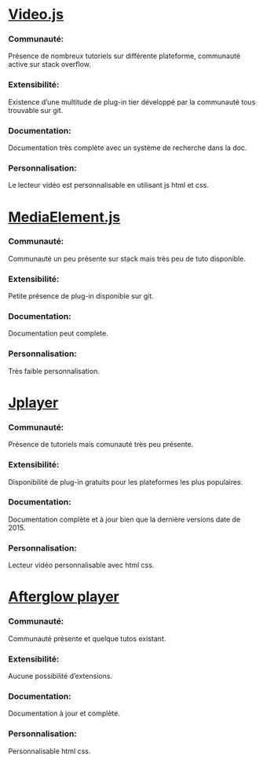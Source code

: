 # [Video.js](https://videojs.com/)

### Communauté: 
Présence de nombreux tutoriels sur différente plateforme, communauté active sur stack overflow.

### Extensibilité:
Existence d’une multitude de plug-in tier développé par la communauté tous trouvable sur git.

### Documentation: 
Documentation très complète avec un système de recherche dans la doc.

### Personnalisation:
Le lecteur vidéo est personnalisable en utilisant js html et css.


# [MediaElement.js](http://www.mediaelementjs.com/)

### Communauté: 
Communauté un peu présente sur stack mais très peu de tuto disponible.

### Extensibilité:
Petite présence de plug-in disponible sur git.

### Documentation: 
Documentation peut complete.

### Personnalisation:
Très faible personnalisation.


# [Jplayer](http://jplayer.org/)

### Communauté:
Présence de tutoriels mais comunauté très peu présente.

### Extensibilité:
Disponibilité de plug-in gratuits pour les plateformes les plus populaires.

### Documentation:
Documentation complète et à jour bien que la dernière versions date de 2015.

### Personnalisation:
Lecteur vidéo personnalisable avec html css.


# [Afterglow player](https://afterglowplayer.com/)

### Communauté:
Communauté présente et quelque tutos existant.

### Extensibilité: 
Aucune possibilité d’extensions.

### Documentation:
Documentation à jour et complète.

### Personnalisation: 
Personnalisable html css.
